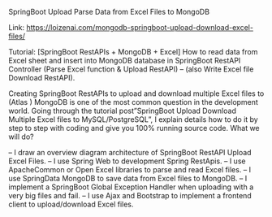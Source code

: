 SpringBoot Upload Parse Data from Excel Files to MongoDB

Link: https://loizenai.com/mongodb-springboot-upload-download-excel-files/

Tutorial: [SpringBoot RestAPIs + MongoDB + Excel] How to read data from Excel sheet and insert into MongoDB database in SpringBoot RestAPI Controller (Parse Excel function & Upload RestAPI) – (also Write Excel file Download RestAPI).

Creating SpringBoot RestAPIs to upload and download multiple Excel files to (Atlas ) MongoDB is one of the most common question in the development world. Going through the tutorial post”SpringBoot Upload Download Multiple Excel files to MySQL/PostgreSQL”, I explain details how to do it by step to step with coding and give you 100% running source code. What we will do?

– I draw an overview diagram architecture of SpringBoot RestAPI Upload Excel Files.
– I use Spring Web to development Spring RestApis.
– I use ApacheCommon or Open Excel libraries to parse and read Excel files.
– I use SpringData MongoDB to save data from Excel files to MongoDB.
– I implement a SpringBoot Global Exception Handler when uploading with a very big files and fail.
– I use Ajax and Bootstrap to implement a frontend client to upload/download Excel files.
